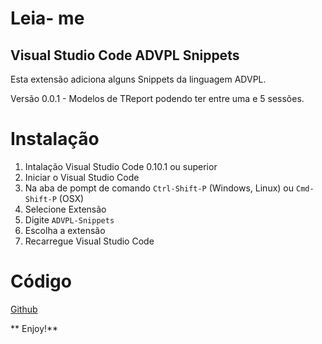 ﻿# Leia- me
## Visual Studio Code ADVPL Snippets
 
Esta extensão adiciona alguns Snippets da linguagem ADVPL.

Versão 0.0.1
    - Modelos de TReport podendo ter entre uma e 5 sessões.

# Instalação

1. Intalação Visual Studio Code 0.10.1 ou superior
2. Iniciar o Visual Studio Code
3. Na aba de pompt de comando `Ctrl-Shift-P` (Windows, Linux) ou `Cmd-Shift-P` (OSX)
4. Selecione Extensão
5. Digite `ADVPL-Snippets`
6. Escolha a extensão
7. Recarregue Visual Studio Code

# Código
[Github](https://github.com/robsonrosilva/advpl-snippets)

** Enjoy!**
